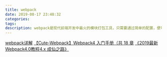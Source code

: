 ```yaml
---
title: webpack
date: 2019-08-17 23:48:32
categories:
tags:
description: webpack是现代前端开发中最火的模块打包工具，只需要通过简单的配置，便可以完成模块的加载和打包。那它是怎么做到通过对一些插件的配置，便可以轻松实现对代码的构建呢？
---
```


[webpack详解](https://juejin.im/post/5aa3d2056fb9a028c36868aa)
[【Cute-Webpack】Webpack4 入门手册（共 18 章](https://juejin.im/post/5d518b4de51d4561cc25f013)
[《2019最新Webpack4.0教程4.x 成仙之路》](https://www.bilibili.com/video/av41546218/?p=1)